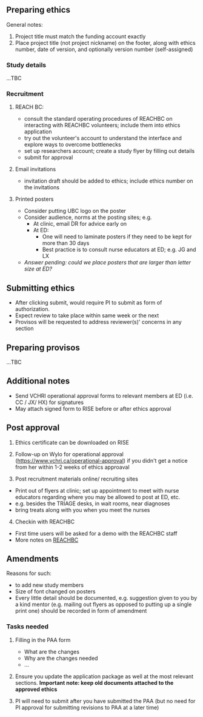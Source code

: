
## Preparing ethics

General notes:
1. Project title must match the funding account exactly
2. Place project title (not project nickname) on the footer, along with ethics number, date of version, and optionally version number (self-assigned)

### Study details

...TBC

### Recruitment

1. REACH BC: 
    - consult the standard operating procedures of REACHBC on interacting with REACHBC volunteers; include them into ethics application
    - try out the volunteer's account to understand the interface and explore ways to overcome bottlenecks 
    - set up researchers account; create a study flyer by filling out details
    - submit for approval

2. Email invitations 
    - invitation draft should be added to ethics; include ethics number on the invitations

3. Printed posters
    - Consider putting UBC logo on the poster
    - Consider audience, norms at the posting sites; e.g.
        - At clinic, email DR for advice early on
        - At ED:
            - One will need to laminate posters if they need to be kept for more than 30 days 
            - Best practice is to consult nurse educators at ED; e.g. JG and LX 
    - *Answer pending: could we place posters that are larger than letter size at ED?*

## Submitting ethics

- After clicking submit, would require PI to submit as form of authorization.
- Expect review to take place within same week or the next
- Provisos will be requested to address reviewer(s)' concerns in any section

## Preparing provisos

...TBC

## Additional notes

- Send VCHRI operational approval forms to relevant members at ED (i.e. CC / JX/ HX) for signatures
- May attach signed form to RISE before or after ethics approval

## Post approval 

1. Ethics certificate can be downloaded on RISE

2. Follow-up on Wylo for operational approval (https://www.vchri.ca/operational-approval) if you didn't get a notice from her within 1-2 weeks of ethics approaval

3. Post recruitment materials online/ recruiting sites   
  - Print out of flyers at clinic; set up appointment to meet with nurse educators regarding where you may be allowed to post at ED, etc.
  - e.g. besides the TRIAGE desks, in wait rooms, near diagnoses
  - bring treats along with you when you meet the nurses

4. Checkin with REACHBC
  - First time users will be asked for a demo with the REACHBC staff
  - More notes on [REACHBC](reachbc.md)


## Amendments

Reasons for such:
- to add new study members
- Size of font changed on posters
- Every little detail should be documented, e.g. suggestion given to you by a kind mentor (e.g. mailing out flyers as opposed to putting up a single print one) should be recorded in form of amendment

   
### Tasks needed 

1. Filling in the PAA form 
    - What are the changes
    - Why are the changes needed
    - ...
2. Ensure you update the application package as well at the most relevant sections. **Important note: keep old documents attached to the approved ethics**

3. PI will need to submit after you have submitted the PAA (but no need for PI approval for submitting revisions to PAA at a later time)

